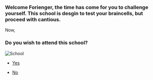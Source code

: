 ### Welcome Forienger, the time has come for you to challenge yourself. This school is desgin to test your braincells, but proceed with cantious.

Now,

### Do you wish to attend this school?
<img src="https://upload.wikimedia.org/wikipedia/commons/thumb/3/39/Hibbing_High_School_2014.jpg/1200px-Hibbing_High_School_2014.jpg" alt="School">


* [Yes](welcome.md)

* [No](trapped.md)


